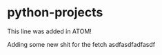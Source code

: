 # python-projects

This line was added in ATOM!

Adding some new shit for the fetch
asdfasdfadfasdf
